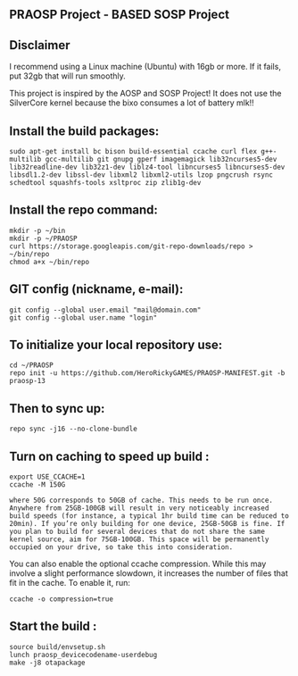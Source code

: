 PRAOSP Project - BASED SOSP Project
-------------------
Disclaimer
-------------------
I recommend using a Linux machine (Ubuntu) with 16gb or more. If it fails, put 32gb that will run smoothly.

This project is inspired by the AOSP and SOSP Project! It does not use the SilverCore kernel because the bixo consumes a lot of battery mlk!!

Install the build packages:
-----------------------------

    sudo apt-get install bc bison build-essential ccache curl flex g++-multilib gcc-multilib git gnupg gperf imagemagick lib32ncurses5-dev lib32readline-dev lib32z1-dev liblz4-tool libncurses5 libncurses5-dev libsdl1.2-dev libssl-dev libxml2 libxml2-utils lzop pngcrush rsync schedtool squashfs-tools xsltproc zip zlib1g-dev

Install the repo command:
-----------------------------

    mkdir -p ~/bin
    mkdir -p ~/PRAOSP
    curl https://storage.googleapis.com/git-repo-downloads/repo > ~/bin/repo
    chmod a+x ~/bin/repo

GIT config (nickname, e-mail):
-----------------------------

    git config --global user.email "mail@domain.com"
    git config --global user.name "login"

To initialize your local repository use:
---------------------------------------
    cd ~/PRAOSP
    repo init -u https://github.com/HeroRickyGAMES/PRAOSP-MANIFEST.git -b praosp-13

Then to sync up:
----------------

    repo sync -j16 --no-clone-bundle
    
Turn on caching to speed up build :
-----------------------------------
    export USE_CCACHE=1
    ccache -M 150G
    
    where 50G corresponds to 50GB of cache. This needs to be run once. Anywhere from 25GB-100GB will result in very noticeably increased build speeds (for instance, a typical 1hr build time can be reduced to 20min). If you’re only building for one device, 25GB-50GB is fine. If you plan to build for several devices that do not share the same kernel source, aim for 75GB-100GB. This space will be permanently occupied on your drive, so take this into consideration.

You can also enable the optional ccache compression. While this may involve a slight performance slowdown, it increases the number of files that fit in the cache. To enable it, run:

    ccache -o compression=true

Start the build :
-----------------
    source build/envsetup.sh
    lunch praosp_devicecodename-userdebug
    make -j8 otapackage
